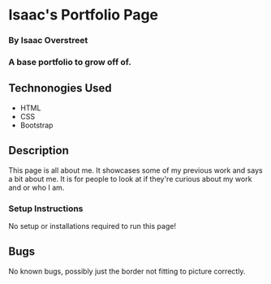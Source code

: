 # Isaac's Portfolio Page
### By Isaac Overstreet
### A base portfolio to grow off of.
## Technonogies Used
* HTML
* CSS
* Bootstrap

## Description 
This page is all about me. It showcases some of my previous work and says a bit about me. It is for people to look at if they're curious about my work and or who I am.

### Setup Instructions
No setup or installations required to run this page!

## Bugs
No known bugs, possibly just the border not fitting to picture correctly.
